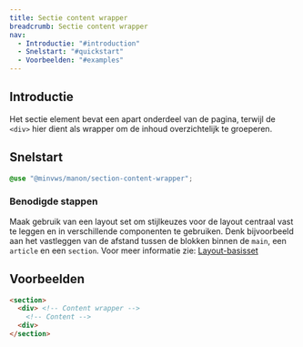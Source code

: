 ```yaml
---
title: Sectie content wrapper
breadcrumb: Sectie content wrapper
nav:
  - Introductie: "#introduction"
  - Snelstart: "#quickstart"
  - Voorbeelden: "#examples"
---
```


<h2 id="intrduction">Introductie</h2>

Het sectie element bevat een apart onderdeel van de pagina, terwijl de `<div>` hier dient als wrapper om de inhoud overzichtelijk te groeperen.

<h2 id="quickstart">Snelstart</h2>

```scss
@use "@minvws/manon/section-content-wrapper";
```

### Benodigde stappen

  Maak gebruik van een layout set om stijlkeuzes voor de layout centraal vast te leggen en in verschillende componenten te gebruiken. Denk bijvoorbeeld aan het vastleggen van de afstand tussen de blokken binnen de `main`, een `article` en een `section`. Voor meer informatie zie: [Layout-basisset](/components/layout/layout-set)

<h2 id="examples">Voorbeelden</h2>

```html
<section>
  <div> <!-- Content wrapper -->
    <!-- Content -->
  <div>
</section>
```
